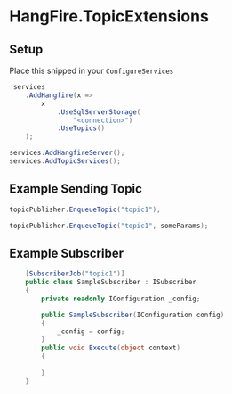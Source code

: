 # HangFire.TopicExtensions




## Setup 

Place this snipped in your `ConfigureServices`

```c#
 services
    .AddHangfire(x =>
        x
            .UseSqlServerStorage(
                "<connection>")
            .UseTopics()
    );

services.AddHangfireServer();
services.AddTopicServices();
```


## Example Sending Topic

```c#
topicPublisher.EnqueueTopic("topic1");

topicPublisher.EnqueueTopic("topic1", someParams);
```


## Example Subscriber

```c#
    [SubscriberJob("topic1")]
    public class SampleSubscriber : ISubscriber
    {
        private readonly IConfiguration _config;

        public SampleSubscriber(IConfiguration config)
        {
            _config = config;
        }
        public void Execute(object context)
        {
            
        }
    }

```